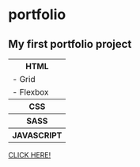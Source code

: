 <h1>portfolio</h1>

<h2>My first portfolio project</h2>

<table class="table--menu">
  <tr>
    <th>HTML</th>
  </tr>
  <tr>
    <td> - Grid</td>
  </tr>
  <tr>
    <td> - Flexbox</td>
  </tr>
  <tr>
    <th>CSS</th>
  </tr>
  <tr>
    <th>SASS</th>
  </tr>
  <tr>
    <th>JAVASCRIPT</th>
  </tr>
</table>


 <a href="https://fso1007.github.io/portfolio/">CLICK HERE!</a>
